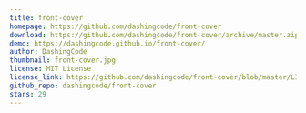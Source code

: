 ```yaml
---
title: front-cover
homepage: https://github.com/dashingcode/front-cover
download: https://github.com/dashingcode/front-cover/archive/master.zip
demo: https://dashingcode.github.io/front-cover/
author: DashingCode
thumbnail: front-cover.jpg
license: MIT License
license_link: https://github.com/dashingcode/front-cover/blob/master/LICENSE
github_repo: dashingcode/front-cover
stars: 29
---
```

